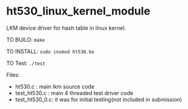 # ht530_linux_kernel_module
LKM device driver for hash table in linux kernel.

TO BUILD:
```make```

TO INSTALL:
```sudo insmod ht530.ko```

TO Test:
```./test```

Files: 
- ht530.c : main lkm source code
- test_ht530.c : main 4 threaded test driver code
- test_ht530_0.c: it was for initial testing(not included in submission)
